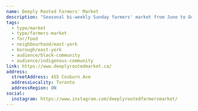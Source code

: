 ```yaml
---
name: Deeply Rooted Farmers' Market
description: "Seasonal bi-weekly Sunday farmers' market from June to October, focusing on community connections and local food."
tags:
  - type/market
  - type/farmers-market
  - for/food
  - neighbourhood/east-york
  - borough/east-york
  - audience/black-community
  - audience/indigenous-community
link: https://www.deeplyrootedmarket.ca/
address:
  streetAddress: 455 Cosburn Ave
  addressLocality: Toronto
  addressRegion: ON
social:
  instagram: https://www.instagram.com/deeplyrootedfarmersmarket/
---
```

